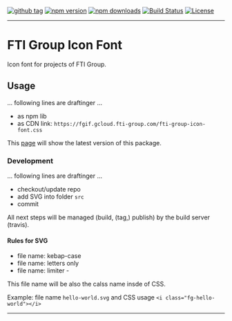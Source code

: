 [![github tag][github-tag-image]][github-tag-url]
[![npm version][npm-version-image]][npm-version-url]
[![npm downloads][npm-downloads-image]][npm-downloads-url]
[![Build Status][travis-image]][travis-url]
[![License][license-image]][license-url]

***

# FTI Group Icon Font

Icon font for projects of FTI Group.


## Usage

... following lines are draftinger ...

* as npm lib
* as CDN link: `https://fgif.gcloud.fti-group.com/fti-group-icon-font.css`

This [page](https://fgif.gcloud.fti-group.com/fti-group-icon-font.html) will show the latest version of this package.


### Development

... following lines are draftinger ...

* checkout/update repo
* add SVG into folder `src`
* commit

All next steps will be managed (build, (tag,) publish) by the build server (travis).


#### Rules for SVG

* file name: kebap-case
* file name: letters only
* file name: limiter -

This file name will be also the calss name insde of CSS.

Example: file name `hello-world.svg` and CSS usage `<i class="fg-hello-world"></i>`

***

[github-tag-image]: https://img.shields.io/github/tag/tourstream/fti-group-icon-font.svg?style=flat-square
[github-tag-url]: https://github.com/tourstream/fti-group-icon-font

[npm-version-image]: https://img.shields.io/npm/v/fti-group-icon-font.svg?style=flat-square
[npm-version-url]: https://www.npmjs.com/package/fti-group-icon-font
[npm-downloads-image]: https://img.shields.io/npm/dm/fti-group-icon-font.svg?style=flat-square
[npm-downloads-url]: https://www.npmjs.com/package/fti-group-icon-font

[travis-image]: https://img.shields.io/travis/tourstream/fti-group-icon-font.svg?style=flat-square
[travis-url]: https://travis-ci.org/tourstream/fti-group-icon-font

[license-image]: https://img.shields.io/github/license/tourstream/fti-group-icon-font.svg?style=flat-square
[license-url]: https://github.com/tourstream/fti-group-icon-font/blob/master/LICENSE
